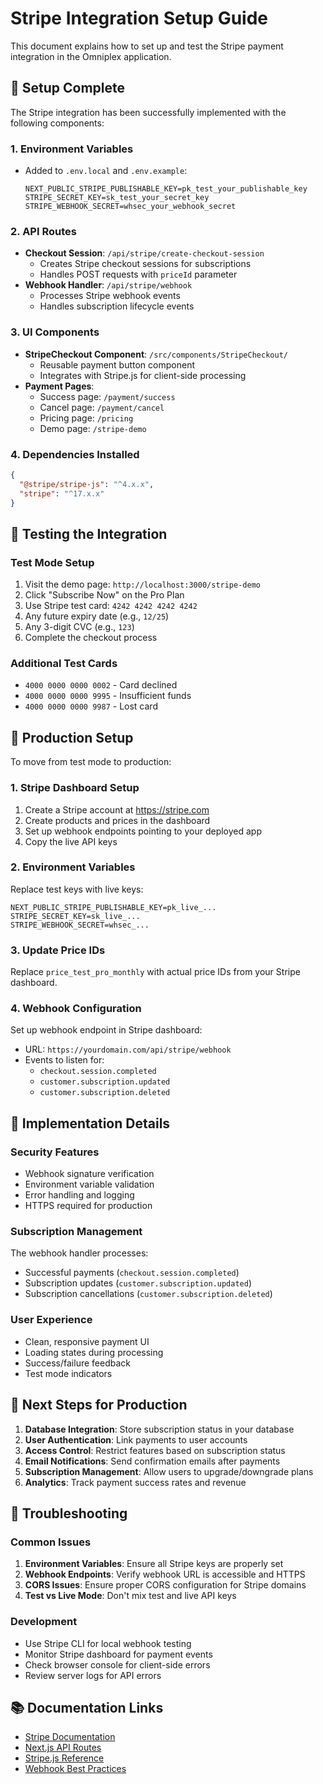 # Stripe Integration Setup Guide

This document explains how to set up and test the Stripe payment integration in the Omniplex application.

## 🔧 Setup Complete

The Stripe integration has been successfully implemented with the following components:

### 1. Environment Variables
- Added to `.env.local` and `.env.example`:
  ```
  NEXT_PUBLIC_STRIPE_PUBLISHABLE_KEY=pk_test_your_publishable_key
  STRIPE_SECRET_KEY=sk_test_your_secret_key
  STRIPE_WEBHOOK_SECRET=whsec_your_webhook_secret
  ```

### 2. API Routes
- **Checkout Session**: `/api/stripe/create-checkout-session`
  - Creates Stripe checkout sessions for subscriptions
  - Handles POST requests with `priceId` parameter
- **Webhook Handler**: `/api/stripe/webhook`
  - Processes Stripe webhook events
  - Handles subscription lifecycle events

### 3. UI Components
- **StripeCheckout Component**: `/src/components/StripeCheckout/`
  - Reusable payment button component
  - Integrates with Stripe.js for client-side processing
- **Payment Pages**:
  - Success page: `/payment/success`
  - Cancel page: `/payment/cancel`
  - Pricing page: `/pricing`
  - Demo page: `/stripe-demo`

### 4. Dependencies Installed
```json
{
  "@stripe/stripe-js": "^4.x.x",
  "stripe": "^17.x.x"
}
```

## 🧪 Testing the Integration

### Test Mode Setup
1. Visit the demo page: `http://localhost:3000/stripe-demo`
2. Click "Subscribe Now" on the Pro Plan
3. Use Stripe test card: `4242 4242 4242 4242`
4. Any future expiry date (e.g., `12/25`)
5. Any 3-digit CVC (e.g., `123`)
6. Complete the checkout process

### Additional Test Cards
- `4000 0000 0000 0002` - Card declined
- `4000 0000 0000 9995` - Insufficient funds
- `4000 0000 0000 9987` - Lost card

## 🔑 Production Setup

To move from test mode to production:

### 1. Stripe Dashboard Setup
1. Create a Stripe account at https://stripe.com
2. Create products and prices in the dashboard
3. Set up webhook endpoints pointing to your deployed app
4. Copy the live API keys

### 2. Environment Variables
Replace test keys with live keys:
```
NEXT_PUBLIC_STRIPE_PUBLISHABLE_KEY=pk_live_...
STRIPE_SECRET_KEY=sk_live_...
STRIPE_WEBHOOK_SECRET=whsec_...
```

### 3. Update Price IDs
Replace `price_test_pro_monthly` with actual price IDs from your Stripe dashboard.

### 4. Webhook Configuration
Set up webhook endpoint in Stripe dashboard:
- URL: `https://yourdomain.com/api/stripe/webhook`
- Events to listen for:
  - `checkout.session.completed`
  - `customer.subscription.updated`
  - `customer.subscription.deleted`

## 📝 Implementation Details

### Security Features
- Webhook signature verification
- Environment variable validation
- Error handling and logging
- HTTPS required for production

### Subscription Management
The webhook handler processes:
- Successful payments (`checkout.session.completed`)
- Subscription updates (`customer.subscription.updated`)
- Subscription cancellations (`customer.subscription.deleted`)

### User Experience
- Clean, responsive payment UI
- Loading states during processing
- Success/failure feedback
- Test mode indicators

## 🔄 Next Steps for Production

1. **Database Integration**: Store subscription status in your database
2. **User Authentication**: Link payments to user accounts
3. **Access Control**: Restrict features based on subscription status
4. **Email Notifications**: Send confirmation emails after payments
5. **Subscription Management**: Allow users to upgrade/downgrade plans
6. **Analytics**: Track payment success rates and revenue

## 🐛 Troubleshooting

### Common Issues
1. **Environment Variables**: Ensure all Stripe keys are properly set
2. **Webhook Endpoints**: Verify webhook URL is accessible and HTTPS
3. **CORS Issues**: Ensure proper CORS configuration for Stripe domains
4. **Test vs Live Mode**: Don't mix test and live API keys

### Development
- Use Stripe CLI for local webhook testing
- Monitor Stripe dashboard for payment events
- Check browser console for client-side errors
- Review server logs for API errors

## 📚 Documentation Links
- [Stripe Documentation](https://stripe.com/docs)
- [Next.js API Routes](https://nextjs.org/docs/api-routes/introduction)
- [Stripe.js Reference](https://stripe.com/docs/js)
- [Webhook Best Practices](https://stripe.com/docs/webhooks/best-practices)
